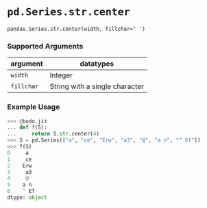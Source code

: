 # `pd.Series.str.center`

`pandas.Series.str.center(width, fillchar=' ')`

### Supported Arguments

| argument | datatypes |
|------------|--------------------------------|
| `width` | Integer |
| `fillchar` | String with a single character |

### Example Usage

```py
>>> @bodo.jit
... def f(S):
...     return S.str.center(4)
>>> S = pd.Series(["a", "ce", "Erw", "a3", "@", "a n", "^ Ef"])
>>> f(S)
0     a
1     ce
2    Erw
3     a3
4     @
5    a n
6    ^ Ef
dtype: object
```
